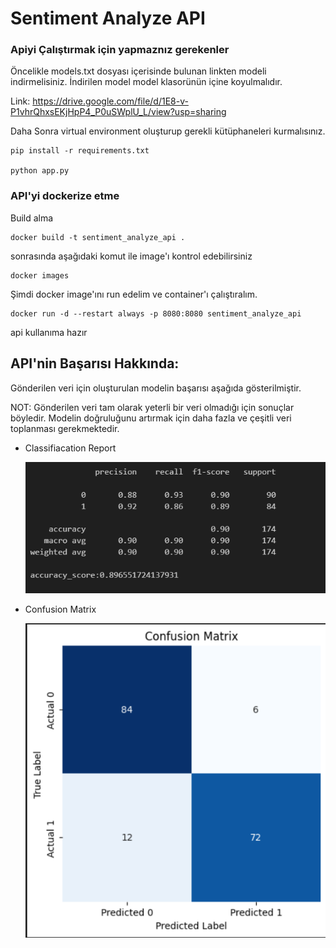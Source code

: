 # Sentiment Analyze API
 
### Apiyi Çalıştırmak için yapmaznız gerekenler 

Öncelikle models.txt dosyası içerisinde bulunan linkten modeli indirmelisiniz.
İndirilen model model klasorünün içine koyulmalıdır.

Link: https://drive.google.com/file/d/1E8-v-P1vhrQhxsEKjHpP4_P0uSWplU_L/view?usp=sharing

Daha Sonra virtual environment oluşturup gerekli kütüphaneleri kurmalısınız.

    pip install -r requirements.txt

    python app.py
### API'yi dockerize etme
Build alma 

    docker build -t sentiment_analyze_api .

sonrasında aşağıdaki komut ile image'ı kontrol edebilirsiniz
    
    docker images

Şimdi docker image'ını run edelim ve container'ı çalıştıralım. 

    docker run -d --restart always -p 8080:8080 sentiment_analyze_api

api kullanıma hazır 


## API'nin Başarısı Hakkında:

Gönderilen veri için oluşturulan modelin başarısı aşağıda gösterilmiştir.

NOT: Gönderilen veri tam olarak yeterli bir veri olmadığı için sonuçlar böyledir. Modelin doğruluğunu artırmak için daha fazla ve çeşitli veri toplanması gerekmektedir.

- Classifiacation Report

    ![Alt text](image-1.png)

- Confusion Matrix

    ![Alt text](image-2.png)